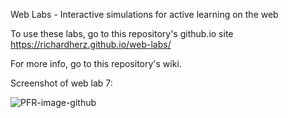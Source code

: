 Web Labs - Interactive simulations for active learning on the web

To use these labs, go to this repository's github.io site https://richardherz.github.io/web-labs/

For more info, go to this repository's wiki.

Screenshot of web lab 7:

![PFR-image-github](http://reactorlab.net/graphics/github_media/PFR-image-github.png)
